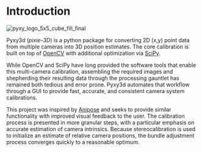 
# Introduction

![pyxy_logo_5x5_cube_fill_final](https://user-images.githubusercontent.com/31831778/230441156-ca0318b5-6faf-4b24-9d82-4cff8b59cc34.svg)

Pyxy3d (*pixie-3D*) is a python package for converting 2D (x,y) point data from multiple cameras into 3D position estimates. The core calibration is built on top of [OpenCV](https://docs.opencv.org/4.x/dc/dbb/tutorial_py_calibration.html) with additional optimization via [SciPy](https://scipy-cookbook.readthedocs.io/items/bundle_adjustment.html). 

While OpenCV and SciPy have long provided the software tools that enable this multi-camera calibration, assembling the required images and shepherding their resulting data through the processing gauntlet has remained both tedious and error prone. Pyxy3d automates that workflow through a GUI to provide fast, accurate, and consistent camera system calibrations.

This project was inspired by [Anipose](https://www.sciencedirect.com/science/article/pii/S2211124721011797https://www.sciencedirect.com/science/article/pii/S2211124721011797) and seeks to provide similar functionality with improved visual feedback to the user. The calibration process is presented in more granular steps, with a particular emphasis on accurate estimation of camera intrinsics. Because stereocalibration is used to initialize an estimate of relative camera positions, the bundle adjustment process converges quickly to a reasonable optimum.


